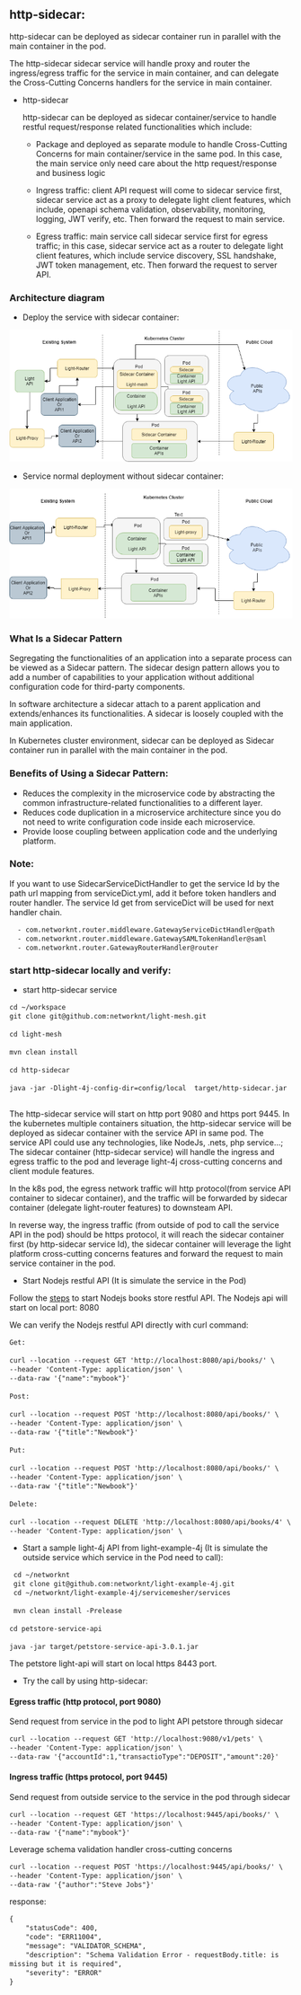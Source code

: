 ## http-sidecar:   

http-sidecar can be deployed as sidecar container run in parallel with the main container in the pod. 

The http-sidecar sidecar service will handle proxy and router the ingress/egress traffic for the service in main container, and can delegate the Cross-Cutting Concerns handlers for the service in main container. 

 
  - http-sidecar
  
    http-sidecar can be deployed as sidecar container/service to handle restful request/response related functionalities which include:
     
     - Package and deployed as separate module to handle Cross-Cutting Concerns for main container/service in the same pod. In this case, the main service only need care about the http request/response and business logic
     
     - Ingress traffic: client API request will come to sidecar service first, sidecar service act as a proxy to delegate light client features, which include, openapi schema validation, observability, monitoring, logging, JWT verify, etc. Then forward the request to main service.
      
     - Egress traffic: main service call sidecar service first for egress traffic; in this case, sidecar service act as a router to delegate light client features, which include service discovery, SSL handshake, JWT token management, etc. Then forward the request to server API.




### Architecture diagram

- Deploy the service with sidecar container:

![Ligh-Mesh Architecture](docs/mesh.png)

- Service normal deployment without sidecar container:

![Ligh-Mesh Architecture](docs/mesh-2.png)


### What Is a Sidecar Pattern

Segregating the functionalities of an application into a separate process can be viewed as a Sidecar pattern. The sidecar design pattern allows you to add a number of capabilities to your application without additional configuration code for third-party components.

In software architecture a sidecar attach to a parent application and extends/enhances its functionalities. A sidecar is loosely coupled with the main application.

In Kubernetes cluster environment, sidecar can be deployed as Sidecar container run in parallel with the main container in the pod.  


### Benefits of Using a Sidecar Pattern:

- Reduces the complexity in the microservice code by abstracting the common infrastructure-related functionalities to a different layer.
- Reduces code duplication in a microservice architecture since you do not need to write configuration code inside each microservice.
- Provide loose coupling between application code and the underlying platform.



### Note:

If you want to use SidecarServiceDictHandler to get the service Id by the path url mapping from serviceDict.yml, add it before token handlers and router handler. The service Id get from serviceDict
will be used for next handler chain.
  
```
  - com.networknt.router.middleware.GatewayServiceDictHandler@path
  - com.networknt.router.middleware.GatewaySAMLTokenHandler@saml
  - com.networknt.router.GatewayRouterHandler@router

```


### start http-sidecar locally and verify:

- start http-sidecar service

```
cd ~/workspace
git clone git@github.com:networknt/light-mesh.git

cd light-mesh

mvn clean install

cd http-sidecar

java -jar -Dlight-4j-config-dir=config/local  target/http-sidecar.jar


```

The http-sidecar service will start on http port 9080 and https port 9445. In the kubernetes multiple containers situation, the http-sidecar service will be deployed as sidecar container with the service API in same pod.
The service API could use any technologies, like NodeJs, .nets, php service...; The sidecar container (http-sidecar service) will handle the ingress and egress traffic to the pod and leverage light-4j cross-cutting concerns and client module features.

In the k8s pod, the egress network traffic will http protocol(from service API container to sidecar container), and the traffic will be forwarded by sidecar container (delegate light-router features) to downsteam API.

In reverse way, the ingress traffic (from outside of pod to call the service API in the pod) should be https protocol, it will reach the sidecar container first (by http-sidecar service Id), the sidecar container will leverage the light platform cross-cutting concerns features and forward the request to main service container in the pod.



- Start Nodejs restful API (It is simulate the service in the Pod) 

Follow the [steps](nodeapp/start.md) to start Nodejs books store restful API. The Nodejs api will start on local port: 8080 

We can verify the Nodejs restful API directly with curl command:

```
Get:

curl --location --request GET 'http://localhost:8080/api/books/' \
--header 'Content-Type: application/json' \
--data-raw '{"name":"mybook"}'

Post:

curl --location --request POST 'http://localhost:8080/api/books/' \
--header 'Content-Type: application/json' \
--data-raw '{"title":"Newbook"}'

Put:

curl --location --request POST 'http://localhost:8080/api/books/' \
--header 'Content-Type: application/json' \
--data-raw '{"title":"Newbook"}'

Delete:

curl --location --request DELETE 'http://localhost:8080/api/books/4' \
--header 'Content-Type: application/json' \
```


- Start a sample light-4j API from light-example-4j (It is simulate the outside service which service in the Pod need to call):


```
 cd ~/networknt
 git clone git@github.com:networknt/light-example-4j.git
 cd ~/networknt/light-example-4j/servicemesher/services

 mvn clean install -Prelease

cd petstore-service-api

java -jar target/petstore-service-api-3.0.1.jar

```

The petstore light-api will start on local https 8443 port. 


- Try the call by using http-sidecar:

#### Egress traffic (http protocol, port 9080)

Send request from service in the pod to light API petstore through sidecar

```
curl --location --request GET 'http://localhost:9080/v1/pets' \
--header 'Content-Type: application/json' \
--data-raw '{"accountId":1,"transactioType":"DEPOSIT","amount":20}'
```

#### Ingress traffic (https protocol, port 9445)

Send request from outside service to the service in the pod through sidecar

```
curl --location --request GET 'https://localhost:9445/api/books/' \
--header 'Content-Type: application/json' \
--data-raw '{"name":"mybook"}'
```

Leverage schema validation handler cross-cutting concerns

```
curl --location --request POST 'https://localhost:9445/api/books/' \
--header 'Content-Type: application/json' \
--data-raw '{"author":"Steve Jobs"}'
```

response:

```
{
    "statusCode": 400,
    "code": "ERR11004",
    "message": "VALIDATOR_SCHEMA",
    "description": "Schema Validation Error - requestBody.title: is missing but it is required",
    "severity": "ERROR"
}
```


